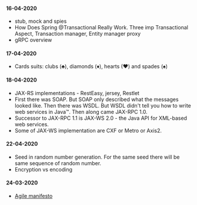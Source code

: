 #### 16-04-2020
* stub, mock and spies
* How Does Spring @Transactional Really Work. Three imp Transactional Aspect, Transaction manager, Entity manager proxy
* gRPC overview
#### 17-04-2020
* Cards suits: clubs (♣), diamonds (♦), hearts (♥) and spades (♠)
#### 18-04-2020
* JAX-RS implementations - RestEasy, jersey, Restlet
* First there was SOAP. But SOAP only described what the messages looked like. Then there was WSDL. But WSDL didn't tell you how to write web services in Java™. Then along came JAX-RPC 1.0.
* Successor to JAX-RPC 1.1 is JAX-WS 2.0 - the Java API for XML-based web services.
* Some of JAX-WS implementation are CXF or Metro or Axis2.


#### 22-04-2020
* Seed in random number generation. For the same seed there will be same sequence of random number.
* Encryption vs encoding

#### 24-03-2020
* [Agile manifesto](http://agilemanifesto.org/principles.html)




